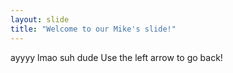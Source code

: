 ```yaml
---
layout: slide
title: "Welcome to our Mike's slide!"
---
```

ayyyy lmao suh dude
Use the left arrow to go back!